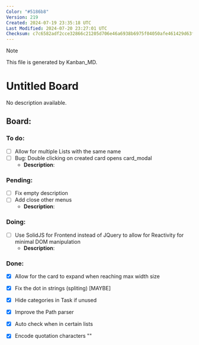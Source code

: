 ```yaml
---
Color: "#5186b8"
Version: 219
Created: 2024-07-19 23:35:18 UTC
Last Modified: 2024-07-20 23:27:01 UTC
Checksum: c7c6582adf2cce32866c21205d706e46a6938b6975f04050afe461429d63f0fe
---
```


> [!NOTE]  
> This file is generated by Kanban_MD.  

# Untitled Board  
No description available.  

## Board:  

### <span data-checked="false">To do:</span>  
- [ ] <span id="kanban_md-task-allow_for_multiple_lists_with_the_same_name-1" data-counter="1">Allow for multiple Lists with the same name</span>  
- [ ] <span id="kanban_md-task-bug:_double_clicking_on_created_card_opens_card_modal-1" data-counter="1">Bug: Double clicking on created card opens card_modal</span>  
  - **Description**:  
      

### <span data-checked="false">Pending:</span>  
- [ ] <span id="kanban_md-task-fix_empty_description-1" data-counter="1">Fix empty description</span>  
- [ ] <span id="kanban_md-task-add_close_other_menus-1" data-counter="1">Add close other menus</span>  
  - **Description**:  
      

### <span data-checked="false">Doing:</span>  
- [ ] <span id="kanban_md-task-use_solidjs_for_frontend_instead_of_jquery_to_allow_for_reactivity_for_minimal_dom_manipulation-1" data-counter="1">Use SolidJS for Frontend instead of JQuery to allow for Reactivity for minimal DOM manipulation</span>  
  - **Description**:  
      

### <span data-checked="true">Done:</span>  
- [x] <span id="kanban_md-task-allow_for_the_card_to_expand_when_reaching_max_width_size-1" data-counter="1">Allow for the card to expand when reaching max width size</span>  
- [x] <span id="kanban_md-task-fix_the_dot_in_strings_(spliting)_[maybe]-1" data-counter="1">Fix the dot in strings (spliting) [MAYBE]</span>  
- [x] <span id="kanban_md-task-hide_categories_in_task_if_unused-1" data-counter="1">Hide categories in Task if unused</span>  
- [x] <span id="kanban_md-task-improve_the_path_parser-1" data-counter="1">Improve the Path parser</span>  
- [x] <span id="kanban_md-task-auto_check_when_in_certain_lists-1" data-counter="1">Auto check when in certain lists</span>  
- [x] <span id="kanban_md-task-encode_quotation_characters_&quot;&quot;-1" data-counter="1">Encode quotation characters ""</span>  


